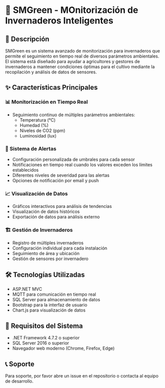 # 🌱 SMGreen - MOnitorización de Invernaderos Inteligentes

## 📝 Descripción
SMGreen es un sistema avanzado de monitorización para invernaderos que permite el seguimiento en tiempo real de diversos parámetros ambientales. El sistema está diseñado para ayudar a agricultores y gestores de invernaderos a mantener condiciones óptimas para el cultivo mediante la recopilación y análisis de datos de sensores.

## ✨ Características Principales

### 📊 Monitorización en Tiempo Real
- Seguimiento continuo de múltiples parámetros ambientales:
  - Temperatura (°C)
  - Humedad (%)
  - Niveles de CO2 (ppm)
  - Luminosidad (lux)

### 🔔 Sistema de Alertas
- Configuración personalizada de umbrales para cada sensor
- Notificaciones en tiempo real cuando los valores exceden los límites establecidos
- Diferentes niveles de severidad para las alertas
- Opciones de notificación por email y push

### 📈 Visualización de Datos
- Gráficos interactivos para análisis de tendencias
- Visualización de datos históricos
- Exportación de datos para análisis externo

### 🏗️ Gestión de Invernaderos
- Registro de múltiples invernaderos
- Configuración individual para cada instalación
- Seguimiento de área y ubicación
- Gestión de sensores por invernadero

## 🛠️ Tecnologías Utilizadas
- ASP.NET MVC
- MQTT para comunicación en tiempo real
- SQL Server para almacenamiento de datos
- Bootstrap para la interfaz de usuario
- Chart.js para visualización de datos

## 🚀 Requisitos del Sistema
- .NET Framework 4.7.2 o superior
- SQL Server 2016 o superior
- Navegador web moderno (Chrome, Firefox, Edge)

## 📞 Soporte
Para soporte, por favor abre un issue en el repositorio o contacta al equipo de desarrollo.
